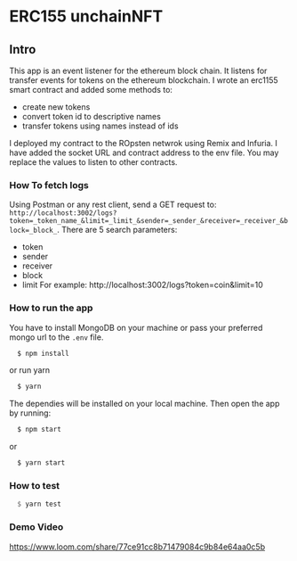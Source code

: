 # ERC155 unchainNFT

## Intro
This app is an event listener for the ethereum block chain. It listens for transfer events for tokens on the ethereum blockchain. I wrote an erc1155 smart contract and added some methods to:
- create new tokens
- convert token id to descriptive names
- transfer tokens using names instead of ids  

I deployed my contract to the ROpsten netwrok using Remix and Infuria. I have added the socket URL and contract address to the env file. You may replace the values to listen to other contracts.

### How To fetch logs
Using Postman or any rest client, send a GET request to: `http://localhost:3002/logs?token=_token_name_&limit=_limit_&sender=_sender_&receiver=_receiver_&block=_block_`. There are 5 search parameters:
- token
- sender
- receiver
- block
- limit
For example: http://localhost:3002/logs?token=coin&limit=10

### How to run the app
You have to install MongoDB on your machine or pass your preferred mongo url to the `.env` file.
```sh
  $ npm install
```
or run yarn
```sh
  $ yarn
```
The dependies will be installed on your local machine. Then open the app by running:
```sh
  $ npm start
```
or
```sh
  $ yarn start
```

### How to test
```hs
  $ yarn test  
```

### Demo Video
https://www.loom.com/share/77ce91cc8b71479084c9b84e64aa0c5b